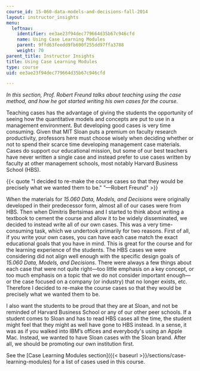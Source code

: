 ```yaml
---
course_id: 15-060-data-models-and-decisions-fall-2014
layout: instructor_insights
menu:
  leftnav:
    identifier: ee3ae23f94dec779664d35b67c946cfd
    name: Using Case Learning Modules
    parent: 9ffd63feedd9fb690f255dd97ffa3788
    weight: 70
parent_title: Instructor Insights
title: Using Case Learning Modules
type: course
uid: ee3ae23f94dec779664d35b67c946cfd

---
```


_In this section, Prof. Robert Freund talks about teaching using the case method, and how he got started writing his own cases for the course._

Teaching cases has the advantage of giving the students the opportunity of seeing how the quantitative models and concepts are put to use in a management environment. But developing good cases is very time consuming. Given that MIT Sloan puts a premium on faculty research productivity, professors here must choose wisely when deciding whether or not to spend their scarce time developing management case materials. Cases do support our educational mission, but some of our best teachers have never written a single case and instead prefer to use cases written by faculty at other management schools, most notably Harvard Business School (HBS).

{{< quote "I decided to re-make the course cases so that they would be precisely what we wanted them to be." "—Robert Freund" >}}

When the materials for _15.060 Data, Models, and Decisions_ were originally developed in their predecessor form, almost all of our cases were from HBS. Then when Dimitris Bertsimas and I started to think about writing a textbook to cement the course and allow it to be widely disseminated, we decided to instead write all of our own cases. This was a very time-consuming task, which we undertook primarily for two reasons. First of all, if you write your own cases, you can have each case match the exact educational goals that you have in mind. This is great for the course and for the learning experience of the students. The HBS cases we were considering did not align well enough with the specific design goals of _15.060 Data, Models, and Decisions_. There were always a few things about each case that were not quite right—too little emphasis on a key concept, or too much emphasis on a topic that we do not consider important enough—or the case focused on a company (or industry) that no longer exists, etc. Therefore I decided to re-make the course cases so that they would be precisely what we wanted them to be.

I also want the students to be proud that they are at Sloan, and not be reminded of Harvard Business School or any of our other peer schools. If a student comes to Sloan and has to read HBS cases all the time, the student might feel that they might as well have gone to HBS instead. In a sense, it was as if you walked into IBM’s offices and everybody's using an Apple Mac. Instead, we wanted to have Sloan cases with the Sloan brand. After all, we should be promoting our own institution first.

See the [Case Learning Modules section]({{< baseurl >}}/sections/case-learning-modules) for a list of cases used in this course.